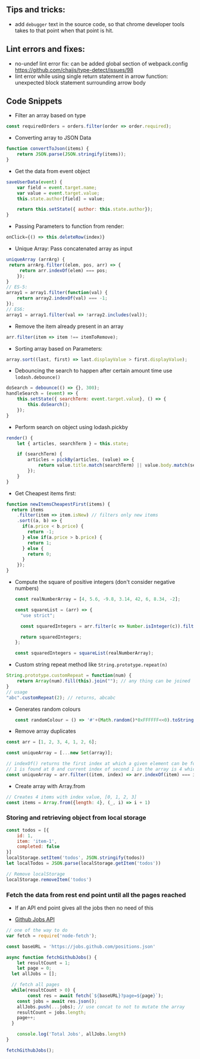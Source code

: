 ## Tips and tricks:

* add `debugger` text in the source code, so that chrome developer tools takes to that point when that point is hit.

## Lint errors and fixes:

* no-undef lint error fix: can be added global section of webpack.config
https://github.com/chaijs/type-detect/issues/98
* lint error while using single return statement in arrow function:
unexpected block statement surrounding arrow body

## Code Snippets

* Filter an array based on type
```javascript
const requiredOrders = orders.filter(order => order.required);
```

* Converting array to JSON Data
```javascript
function convertToJson(items) {
	return JSON.parse(JSON.stringify(items));
}
```

* Get the data from event object
```javascript
saveUserData(event) {
	var field = event.target.name;
	var value = event.target.value;
	this.state.author[field] = value;

	return this.setState({ author: this.state.author});
}
```

* Passing Parameters to function from render:
```javascript
onClick={() => this.deleteRow(index)}
```

* Unique Array: Pass concatenated array as input
```javascript
uniqueArray (arrArg) {
 return arrArg.filter((elem, pos, arr) => {
	 return arr.indexOf(elem) === pos;
	});
}
// ES-5:
array1 = array1.filter(function(val) {
	return array2.indexOf(val) === -1;
});
// ES6:
array1 = array1.filter(val => !array2.includes(val));
```

* Remove the item already present in an array
```javascript
arr.filter(item => item !== itemToRemove);
```

* Sorting array based on Parameters:
```javascript
array.sort((last, first) => last.displayValue > first.displayValue);
```

* Debouncing the search to happen after certain amount time use `lodash.debounce()`
```javascript
doSearch = debounce(() => {}, 300);
handleSearch = (event) => {
	this.setState({ searchTerm: event.target.value}, () => {
		this.doSearch();
	});
}
```

* Perform search on object using lodash.pickby
```javascript
render() {
	let { articles, searchTerm } = this.state;

	if (searchTerm) {
		articles = pickBy(articles, (value) => {
			return value.title.match(searchTerm) || value.body.match(searchTerm);
		});
	}
}
```

* Get Cheapest items first:
```javascript
function newItemsCheapestFirst(items) {
  return items
    .filter(item => item.isNew) // filters only new items
    .sort((a, b) => {
      if(a.price < b.price) {
        return -1;
      } else if(a.price > b.price) {
        return 1;
      } else {
        return 0;
      }
    });
}
```

* Compute the square of positive integers (don't consider negative numbers)
	```javascript
	const realNumberArray = [4, 5.6, -9.8, 3.14, 42, 6, 8.34, -2];

	const squareList = (arr) => {
	  "use strict";

	  const squaredIntegers = arr.filter(c => Number.isInteger(c)).filter(a => (Math.sign(a) == 1)).map(b  => b * b);

	  return squaredIntegers;
	};

	const squaredIntegers = squareList(realNumberArray);
	```

- Custom string repeat method like `String.prototype.repeat(n)`

```javascript
String.prototype.customRepeat = function(num) {
	return Array(num).fill(this).join(""); // any thing can be joined
}
// usage
"abc".customRepeat(2); // returns, abcabc
```

* Generates random colours
	```javascript
	const randomColour = () => '#'+(Math.random()*0xFFFFFF<<0).toString(16);
	```

* Remove array duplicates
```javascript
const arr = [1, 2, 3, 4, 1, 2, 6];

const uniqueArray = [...new Set(array)];

// indexOf() returns the first index at which a given element can be found in the array.
// 1 is found at 0 and current index of second 1 in the array is 4 which doesn't match and filtered out
const uniqueArray = arr.filter((item, index) => arr.indexOf(item) === index);
```

- Create array with Array.from
```javascript
// Creates 4 items with index value, [0, 1, 2, 3]
const items = Array.from({length: 4}, (_, i) => i + 1)
```

### Storing and retrieving object from local storage

```javascript
const todos = [{
	id: 1,
	item: 'item-1',
	completed: false
}]
localStorage.setItem('todos', JSON.stringify(todos))
let localTodos = JSON.parse(localStorage.getItem('todos'))

// Remove localStorage
localStorage.removeItem('todos')
```

### Fetch the data from rest end point until all the pages reached

- If an API end point gives all the jobs then no need of this

- [Github Jobs API](https://jobs.github.com/positions.json)

```javascript
// one of the way to do
var fetch = require('node-fetch');

const baseURL = 'https://jobs.github.com/positions.json'

async function fetchGithubJobs() {
	let resultCount = 1;
	let page = 0;
  let allJobs = [];

  // fetch all pages
  while(resultCount > 0) {
		const res = await fetch(`${baseURL}?page=${page}`);
    const jobs = await res.json();
    allJobs.push(...jobs); // use concat to not to mutate the array
    resultCount = jobs.length;
    page++;
  }

	console.log('Total Jobs', allJobs.length)
}

fetchGithubJobs();
```
